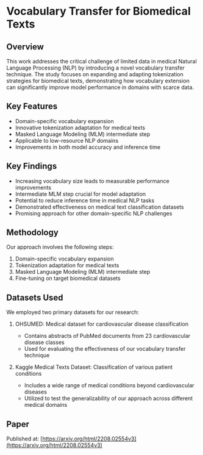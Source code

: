 
# Vocabulary Transfer for Biomedical Texts

## Overview

This work addresses the critical challenge of limited data in medical Natural Language Processing (NLP) by introducing a novel vocabulary transfer technique. The study focuses on expanding and adapting tokenization strategies for biomedical texts, demonstrating how vocabulary extension can significantly improve model performance in domains with scarce data.

## Key Features

- Domain-specific vocabulary expansion
- Innovative tokenization adaptation for medical texts
- Masked Language Modeling (MLM) intermediate step
- Applicable to low-resource NLP domains
- Improvements in both model accuracy and inference time

## Key Findings

- Increasing vocabulary size leads to measurable performance improvements
- Intermediate MLM step crucial for model adaptation
- Potential to reduce inference time in medical NLP tasks
- Demonstrated effectiveness on medical text classification datasets
- Promising approach for other domain-specific NLP challenges

## Methodology

Our approach involves the following steps:

1. Domain-specific vocabulary expansion
2. Tokenization adaptation for medical texts
3. Masked Language Modeling (MLM) intermediate step
4. Fine-tuning on target biomedical datasets

## Datasets Used

We employed two primary datasets for our research:

1. OHSUMED: Medical dataset for cardiovascular disease classification
   - Contains abstracts of PubMed documents from 23 cardiovascular disease classes
   - Used for evaluating the effectiveness of our vocabulary transfer technique

2. Kaggle Medical Texts Dataset: Classification of various patient conditions
   - Includes a wide range of medical conditions beyond cardiovascular diseases
   - Utilized to test the generalizability of our approach across different medical domains
  
## Paper

Published at: [https://arxiv.org/html/2208.02554v3](https://arxiv.org/html/2208.02554v3)

